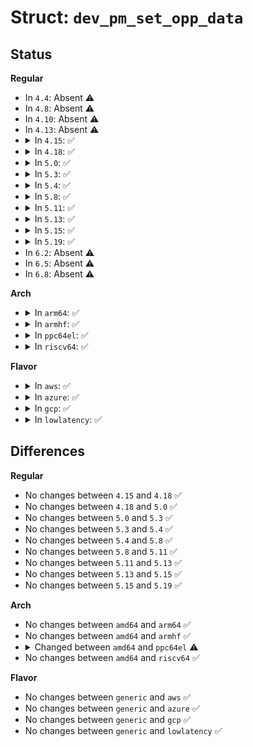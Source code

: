 # Struct: <code>dev_pm_set_opp_data</code>

## Status
<b>Regular</b>
<ul>
<li>
In <code>4.4</code>: Absent ⚠️
</li>
<li>
In <code>4.8</code>: Absent ⚠️
</li>
<li>
In <code>4.10</code>: Absent ⚠️
</li>
<li>
In <code>4.13</code>: Absent ⚠️
</li>
<li>
<details>
<summary>In <code>4.15</code>: ✅</summary>

```c
struct dev_pm_set_opp_data {
    struct dev_pm_opp_info old_opp;
    struct dev_pm_opp_info new_opp;
    struct regulator **regulators;
    unsigned int regulator_count;
    struct clk *clk;
    struct device *dev;
};
```
</details>
</li>
<li>
<details>
<summary>In <code>4.18</code>: ✅</summary>

```c
struct dev_pm_set_opp_data {
    struct dev_pm_opp_info old_opp;
    struct dev_pm_opp_info new_opp;
    struct regulator **regulators;
    unsigned int regulator_count;
    struct clk *clk;
    struct device *dev;
};
```
</details>
</li>
<li>
<details>
<summary>In <code>5.0</code>: ✅</summary>

```c
struct dev_pm_set_opp_data {
    struct dev_pm_opp_info old_opp;
    struct dev_pm_opp_info new_opp;
    struct regulator **regulators;
    unsigned int regulator_count;
    struct clk *clk;
    struct device *dev;
};
```
</details>
</li>
<li>
<details>
<summary>In <code>5.3</code>: ✅</summary>

```c
struct dev_pm_set_opp_data {
    struct dev_pm_opp_info old_opp;
    struct dev_pm_opp_info new_opp;
    struct regulator **regulators;
    unsigned int regulator_count;
    struct clk *clk;
    struct device *dev;
};
```
</details>
</li>
<li>
<details>
<summary>In <code>5.4</code>: ✅</summary>

```c
struct dev_pm_set_opp_data {
    struct dev_pm_opp_info old_opp;
    struct dev_pm_opp_info new_opp;
    struct regulator **regulators;
    unsigned int regulator_count;
    struct clk *clk;
    struct device *dev;
};
```
</details>
</li>
<li>
<details>
<summary>In <code>5.8</code>: ✅</summary>

```c
struct dev_pm_set_opp_data {
    struct dev_pm_opp_info old_opp;
    struct dev_pm_opp_info new_opp;
    struct regulator **regulators;
    unsigned int regulator_count;
    struct clk *clk;
    struct device *dev;
};
```
</details>
</li>
<li>
<details>
<summary>In <code>5.11</code>: ✅</summary>

```c
struct dev_pm_set_opp_data {
    struct dev_pm_opp_info old_opp;
    struct dev_pm_opp_info new_opp;
    struct regulator **regulators;
    unsigned int regulator_count;
    struct clk *clk;
    struct device *dev;
};
```
</details>
</li>
<li>
<details>
<summary>In <code>5.13</code>: ✅</summary>

```c
struct dev_pm_set_opp_data {
    struct dev_pm_opp_info old_opp;
    struct dev_pm_opp_info new_opp;
    struct regulator **regulators;
    unsigned int regulator_count;
    struct clk *clk;
    struct device *dev;
};
```
</details>
</li>
<li>
<details>
<summary>In <code>5.15</code>: ✅</summary>

```c
struct dev_pm_set_opp_data {
    struct dev_pm_opp_info old_opp;
    struct dev_pm_opp_info new_opp;
    struct regulator **regulators;
    unsigned int regulator_count;
    struct clk *clk;
    struct device *dev;
};
```
</details>
</li>
<li>
<details>
<summary>In <code>5.19</code>: ✅</summary>

```c
struct dev_pm_set_opp_data {
    struct dev_pm_opp_info old_opp;
    struct dev_pm_opp_info new_opp;
    struct regulator **regulators;
    unsigned int regulator_count;
    struct clk *clk;
    struct device *dev;
};
```
</details>
</li>
<li>
In <code>6.2</code>: Absent ⚠️
</li>
<li>
In <code>6.5</code>: Absent ⚠️
</li>
<li>
In <code>6.8</code>: Absent ⚠️
</li>
</ul>
<b>Arch</b>
<ul>
<li>
<details>
<summary>In <code>arm64</code>: ✅</summary>

```c
struct dev_pm_set_opp_data {
    struct dev_pm_opp_info old_opp;
    struct dev_pm_opp_info new_opp;
    struct regulator **regulators;
    unsigned int regulator_count;
    struct clk *clk;
    struct device *dev;
};
```
</details>
</li>
<li>
<details>
<summary>In <code>armhf</code>: ✅</summary>

```c
struct dev_pm_set_opp_data {
    struct dev_pm_opp_info old_opp;
    struct dev_pm_opp_info new_opp;
    struct regulator **regulators;
    unsigned int regulator_count;
    struct clk *clk;
    struct device *dev;
};
```
</details>
</li>
<li>
<details>
<summary>In <code>ppc64el</code>: ✅</summary>

```c
struct dev_pm_set_opp_data {
    struct dev_pm_opp_info old_opp;
    struct dev_pm_opp_info new_opp;
    struct regulator **regulators;
    unsigned int regulator_count;
    struct clk *clk;
    struct device *dev;
};
```
</details>
</li>
<li>
<details>
<summary>In <code>riscv64</code>: ✅</summary>

```c
struct dev_pm_set_opp_data {
    struct dev_pm_opp_info old_opp;
    struct dev_pm_opp_info new_opp;
    struct regulator **regulators;
    unsigned int regulator_count;
    struct clk *clk;
    struct device *dev;
};
```
</details>
</li>
</ul>
<b>Flavor</b>
<ul>
<li>
<details>
<summary>In <code>aws</code>: ✅</summary>

```c
struct dev_pm_set_opp_data {
    struct dev_pm_opp_info old_opp;
    struct dev_pm_opp_info new_opp;
    struct regulator **regulators;
    unsigned int regulator_count;
    struct clk *clk;
    struct device *dev;
};
```
</details>
</li>
<li>
<details>
<summary>In <code>azure</code>: ✅</summary>

```c
struct dev_pm_set_opp_data {
    struct dev_pm_opp_info old_opp;
    struct dev_pm_opp_info new_opp;
    struct regulator **regulators;
    unsigned int regulator_count;
    struct clk *clk;
    struct device *dev;
};
```
</details>
</li>
<li>
<details>
<summary>In <code>gcp</code>: ✅</summary>

```c
struct dev_pm_set_opp_data {
    struct dev_pm_opp_info old_opp;
    struct dev_pm_opp_info new_opp;
    struct regulator **regulators;
    unsigned int regulator_count;
    struct clk *clk;
    struct device *dev;
};
```
</details>
</li>
<li>
<details>
<summary>In <code>lowlatency</code>: ✅</summary>

```c
struct dev_pm_set_opp_data {
    struct dev_pm_opp_info old_opp;
    struct dev_pm_opp_info new_opp;
    struct regulator **regulators;
    unsigned int regulator_count;
    struct clk *clk;
    struct device *dev;
};
```
</details>
</li>
</ul>

## Differences
<b>Regular</b>
<ul>
<li>
No changes between <code>4.15</code> and <code>4.18</code> ✅
</li>
<li>
No changes between <code>4.18</code> and <code>5.0</code> ✅
</li>
<li>
No changes between <code>5.0</code> and <code>5.3</code> ✅
</li>
<li>
No changes between <code>5.3</code> and <code>5.4</code> ✅
</li>
<li>
No changes between <code>5.4</code> and <code>5.8</code> ✅
</li>
<li>
No changes between <code>5.8</code> and <code>5.11</code> ✅
</li>
<li>
No changes between <code>5.11</code> and <code>5.13</code> ✅
</li>
<li>
No changes between <code>5.13</code> and <code>5.15</code> ✅
</li>
<li>
No changes between <code>5.15</code> and <code>5.19</code> ✅
</li>
</ul>
<b>Arch</b>
<ul>
<li>
No changes between <code>amd64</code> and <code>arm64</code> ✅
</li>
<li>
No changes between <code>amd64</code> and <code>armhf</code> ✅
</li>
<li>
<details>
<summary>Changed between <code>amd64</code> and <code>ppc64el</code> ⚠️</summary>
<ul>
<li>
<b>Field type changed. </b>
<code>struct clk *clk</code> ➡️ <code>struct clk *clk</code>
</li>
</ul>
</details>
</li>
<li>
No changes between <code>amd64</code> and <code>riscv64</code> ✅
</li>
</ul>
<b>Flavor</b>
<ul>
<li>
No changes between <code>generic</code> and <code>aws</code> ✅
</li>
<li>
No changes between <code>generic</code> and <code>azure</code> ✅
</li>
<li>
No changes between <code>generic</code> and <code>gcp</code> ✅
</li>
<li>
No changes between <code>generic</code> and <code>lowlatency</code> ✅
</li>
</ul>
